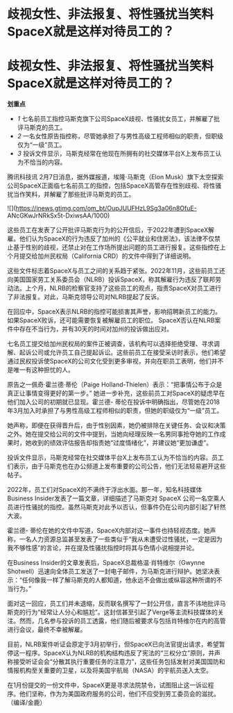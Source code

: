 # 歧视女性、非法报复、将性骚扰当笑料 SpaceX就是这样对待员工的？

# 歧视女性、非法报复、将性骚扰当笑料 SpaceX就是这样对待员工的？

**划重点**

  * _1_ 七名前员工指控马斯克旗下公司SpaceX歧视、性骚扰女员工，并解雇了批评马斯克的员工。
  * _2_ 一名女性原告指控称，尽管她承担了与男性高级工程师相似的职责，但职级仅为“一级”员工。
  * _3_ 投诉文件显示，马斯克经常在他现在所拥有的社交媒体平台X上发布员工认为不恰当的内容。

腾讯科技讯 2月7日消息，据外媒报道，埃隆·马斯克（Elon
Musk）旗下太空探索公司SpaceX正面临七名前员工的指控，包括SpaceX高管存在性别歧视、将性骚扰当作笑料，并解雇了那些批评马斯克的员工。

![](https://inews.gtimg.com/om_bt/OupJUUFHzL9Sg3a06n8OfuE-
ANcGKwJrNRkSx5t-DxiwsAA/1000)

这些员工在发表了公开批评马斯克行为的公开信后，于2022年遭到SpaceX解雇。他们认为SpaceX的行为违反了加州的《公平就业和住房法》，该法律不仅禁止基于性别的歧视，还禁止对在工作场所提出问题的员工进行报复。这些指控在上个月提交给加州民权局（California
CRD）的文件中得到了详细说明。

这些文件标志着SpaceX与员工之间的关系趋于紧张。2022年11月，这些前员工还向美国国家劳工关系委员会（NLRB）投诉SpaceX，称其解雇行为违反了联邦劳动法。上个月，NLRB的检察官支持了这些员工的观点，指责SpaceX对员工进行了非法报复。对此，马斯克领导公司对NLRB提起了反诉。

在回应中，SpaceX表示NLRB的指控可能损害其声誉，影响招聘新员工的能力。如果SpaceX败诉，还可能需要恢复被解雇员工的职位。
SpaceX否认在NLRB案件中存在不当行为，并有30天的时间对加州的投诉做出应对。

七名员工提交给加州民权局的案件正被调查，该机构可以选择拒绝受理、寻求调解、起诉公司或允许员工自己提起诉讼。这些前员工在接受采访时表示，他们希望通过民权投诉使SpaceX的公司文化受到更多审视，并向在职员工表明，他们并不是唯一有这种担忧的人。

原告之一佩奇·霍兰德·蒂伦（Paige Holland-Thielen）表示：“把事情公布于众是真正让事情变得更好的第一步。”
她进一步补充，这些前员工对SpaceX的疑虑早在他们加入公司的初期就已显现。霍兰德-
蒂伦在投诉中明确指出，尽管她在2018年3月加入时承担了与男性高级工程师相似的职责，但她的职级仅为“一级”员工。

她声称，即便在获得晋升后，由于性别因素，她仍被排除在关键任务、会议和决策之外。她在提交给公司的文件中提到，当她向经理反映一名男同事抢夺她的工作成果时，她收到的绩效评估报告却指责她“过度情绪化”，并建议她“更加谦虚”。

投诉文件显示，马斯克经常在社交媒体平台X上发布员工认为不恰当的内容。员工们表示，由于马斯克也在办公频道上发布重要的公司公告，他们无法轻易避开这些帖子。

2022年，员工们对SpaceX的不满终于浮出水面。那一年，知名科技媒体Business Insider发表了一篇文章，详细描述了马斯克对 SpaceX
公司一名空乘人员进行性骚扰的指控。虽然马斯克对此予以否认，但事件仍在公司内部引起了轩然大波。

霍兰德-
蒂伦在她的文件中写道，SpaceX内部对这一事件也持轻视态度。她声称，一名人力资源总监甚至发表了一些类似于“我从未遭受过性骚扰，一定是因为我不够性感”的言论，并在提及性骚扰指控时将其与色情小说相提并论。

在Business Insider的文章发表后，SpaceX总裁格温·肖特维尔（Gwynne
Shotwell）迅速向全体员工发送了一封电子邮件，为马斯克进行辩护。她坚决表示：“任何像我一样了解马斯克的人都知道，他永远不会做出或纵容这种所谓的不当行为。”

面对这一回应，员工们并未退缩，反而联名撰写了一封公开信，直言不讳地批评马斯克的行为“经常让人分心和尴尬”。这封信甚至引起了Verge等主流科技媒体的关注。然而，几名参与投诉的员工透露，他们随后被要求与包括肖特维尔在内的高管进行会议，最终不幸被解雇。

目前，NLRB案件听证会原定于3月初举行，但SpaceX已向法官提出请求，希望暂停这一程序。SpaceX认为NLRB的机构结构违反了宪法的“三权分立”原则，并声称接受听证会会“分散其执行重要任务的注意力”，这些任务包括发射对美国国防和情报机构至关重要的卫星，以及将美国宇航局（NASA）的宇航员送入太空。

在1月份提交的一份文件中，SpaceX更是寻求法院禁令，试图阻止这一诉讼程序。他们坚称，作为为美国政府服务的公司，他们不应受到劳工委员会的滋扰。（编译/金鹿）

